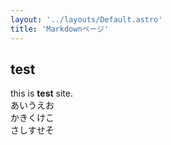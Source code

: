 ```yaml
---
layout: '../layouts/Default.astro'
title: 'Markdownページ'
---
```


## test

this is **test** site.  
あいうえお  
かきくけこ  
さしすせそ
